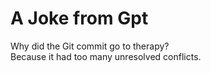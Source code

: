 # A Joke from Gpt

Why did the Git commit go to therapy?  
Because it had too many unresolved conflicts.
